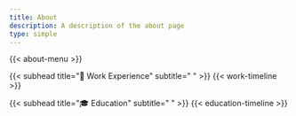 ```yaml
---
title: About
description: A description of the about page
type: simple
---
```


{{< about-menu >}}

{{< subhead title="💼 Work Experience" subtitle=" " >}}
{{< work-timeline >}}

{{< subhead title="🎓 Education" subtitle=" " >}}
{{< education-timeline >}}